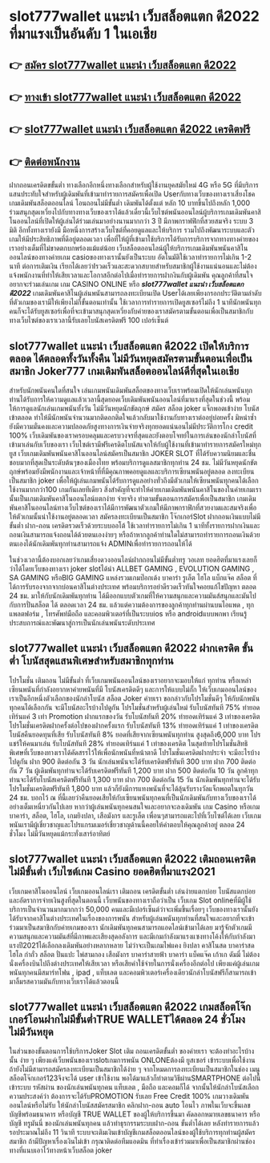 # slot777wallet แนะนำ เว็บสล็อตแตก ดี2022  ที่มาแรงเป็นอันดับ 1 ในเอเชีย

## 👉 [สมัคร slot777wallet แนะนำ เว็บสล็อตแตก ดี2022](https://slot777wallet.com/)
## 👉 [ทางเข้า slot777wallet แนะนำ เว็บสล็อตแตก ดี2022](https://slot777wallet.com/)
## 👉 [slot777wallet แนะนำ เว็บสล็อตแตก ดี2022 เครดิตฟรี](https://slot777wallet.com/)
## 👉 [ติดต่อพนักงาน](https://slot777wallet.com/)


ฝากถอนเครดิตขขั้นต่ำ  ทางเลือกอีกหนึ่งทางเลือกสำหรับผู้ใช้งานยุคสมัยใหม่ 4G หรือ 5G ที่มีบริการแสนประทับใจสำหรับผู้เดิมพันที่เข้ามาทำรายการสมัครเพื่อเปิด Userกับทางเว็บของทางเราเสี่ยงโชค เกมเดิมพันสล็อตออนไลน์ โอนถอนไม่มีขั้นต่ำ เดิมพันได้ตั้งแต่ หลัก 10 บาทขึ้นไปถึงหลัก 1,000 ร่วมสนุกสุดเหวี่ยงไปกับทางทางเว็บของเราได้แล้วเดี๋ยวนี้เว็บไซต์พนันออนไลน์ผู้บริการเกมเดิมพันคาสิโนออนไลน์ที่เปิดให้ผู้เล่นได้ร่วมเล่นมาอย่างนานมากกว่า 3 ปี มีภาพกราฟฟิกที่สวยสมจริง ระบบ 3 มิติ
อีกทั้งทางเรายังมี มือหนึ่งการสร้างเว็บไซต์ที่คอยดูแลและให้บริการ  รวมไปถึงพัฒนาระบบและตัวเกมให้มีประสิทธิภาพที่ดีอยู่ตลอดเวลา เพื่อที่ให้ผู้ที่เข้ามาใช้บริการได้รับการบริการจากทางทางค่ายของเราอย่างเต็มที่ไม่ขาดตกบกพร่องแม้แต่น้อย เว็บสล็อตออนไลน์ผู้ให้บริการเกมเดิมพันพนันคาสิโนออนไลน์ของทางค่ายเกม casioของทางเรานั้นยังเป็นระบบ อัตโนมัติใช้เวลาทำรายการไม่เกิน 1-2 นาที ต่อการเติมเงิน เรียกได้เลยว่าIรวดเร็วและสะดวกสบายสำหรับสมาชิกผู้ใช้งานแน่นอนและไม่ต้องแจ้งพนักงานที่ทำให้เสียเวลาและโอกาสอีกต่อไปเมื่อทำรายการฝากงินกับผู้เดิมพัน
คุณลูกค้าที่สนใจอยากจะร่วมเล่นเกม เกม CASINO ONLINE หรือ ***slot777wallet แนะนำ เว็บสล็อตแตก ดี2022*** เกมเดิมพันคาสิโนผู้เล่นพนันสามารถลงทะเบียนเปิด Userได้เลยเพียงกรอกประวัติตามลำดับที่ตัวเกมของเรามีให้เพียงไม่กี่ขั้นตอนเท่านั้น ใช้เวลาการทำรายการเปิดยูสเซอร์ไม่ถึง 1 นาทีนักพนันทุกคนก็จะได้รับยูสเซอร์เพื่อที่จะเข้ามาสนุกสุดเหวี่ยงกับค่ายของเราสมัครตามขั้นตอนเพื่อเป็นสมาชิกกับทางเว็บไซต์ของเราเวลานี้รับเลยโบนัสเครดิตฟรี 100 เปอร์เซ็นต์

## slot777wallet แนะนำ เว็บสล็อตแตก ดี2022 เปิดให้บริการตลอด ได้ตลอดทั้งวันทั้งคืน ไม่มีวันหยุดสมัครตามขั้นตอนเพื่อเป็นสมาชิก Joker777 เกมเดิมพันสล็อตออนไลน์ดีที่สุดในเอเชีย

สำหรับนักพนันคนใดที่สนใจ เล่นเกมพนันเดิมพันสล็อตของทางเว็บเราพร้อมเปิดให้นักเล่นพนันทุกท่านได้รับการให้ความดูแลแล้วเวลานี้สุดยอดเว็บเดิมพันพนันออนไลน์ที่มาแรงที่สุดในช่วงนี้ พร้อมให้การดูแลนักเล่นเกมพนันทั้งวัน ไม่มีวันหยุดนักขัตฤกษ์ สมัคร สล็อต joker แจ็กพอตเข้าง่าย โบนัสเข้าตลอด ทำให้มีนักพนันจำนวนมากติดอกติดใจแล้วกลับมาใช้งานกับทางเราต่ออยู่บ่อยครั้ง มิหนำซ้ำยังมีความมั่นคงและความปลอดภัยสูงทางการเงินจ่ายจริงทุกยอดแน่นอนไม่มีประวัติการโกง credit 100% เว็บเดิมพันของเราครอบคลุมและครบวงจรที่สุดและยังตอบโจทย์ในการเล่นของนักล่าโบนัสที่เข้ามาเล่นกับเว็บของเรา
เว็บไซต์เรามีฟรีเครดิตโบนัสแจกให้กับผู้ใช้งานที่เข้ามาทำรายการสมัครใหม่ทุกยูส เว็บเกมเดิมพันพนันคาสิโนออนไลน์สมัครเป็นสมาชิก JOKER SLOT ที่ได้รับความนิยมและชื่นชอบมากที่สุดเป็นระดับต้นๆของเมืองไทย พร้อมบริการดูแลสมาชิกทุกท่าน 24 ชม. ไม่มีวันหยุดนักขัตฤกษ์พร้อมยังมีพนักงานและเจ้าหน้าที่ที่มีคุณภาพคอยดูแลและบริการเซียนพนันอยู่ตลอด ลงทะเบียนเป็นสมาชิก joker เพื่อให้ผู้เล่นเกมพนันได้รับการดูแลอย่างทั่วถึงมีตัวเกมให้เซียนพนันทุกคนได้เลือกใช้งานมากกว่า100 เกมกันเลยทีเดียว
สิ่งสำคัญที่จะทำให้ค่ายเกมเดิมพันพนันคาสิโนของในค่ายเกมเรานั้นเป็นเกมเดิมพันคาสิโนออนไลน์แตกง่าย จ่ายจริง ทำตามขั้นตอนการสมัครเพื่อเป็นสมาชิก  เกมเดิมพันคาสิโนออนไลน์ทางเว็บไซต์ของเราได้มีการพัฒนาตัวเกมให้มีภาพกราฟิกที่สวยงามและสมจริงเพื่อให้ตัวเกมนั้นน่าใช้งานอยู่ตลอดเวลา สมัครลงทะเบียนเป็นสมาชิก โจ๊กเกอร์Slot ฝากถอนเงินแบบไม่มีขั้นต่ำ ฝาก-ถอน เครดิตรวดเร็วด้วยระบบออโต้ ใช้เวลาทำรายการไม่เกิน 1 นาทีทั้งรายการฝากเงินและถอนเงินสามารถแจ้งถอนได้ด้วยตนเองง่ายๆ หรือถ้าหากลูกค้าท่านใดไม่สามารถทำรายการถอนเงินด้วยตนเองได้นักเดิมพันทุกท่านสามารถแจ้ง ADMINเพื่อทำรายการถอนให้ได้

ในช่วงเวลานี้ต้องบอกเลยว่าเกมเสี่ยงดวงออนไลน์ฝากถอนไม่มีขั้นต่ำทรู วอเลท ยอดฮิตที่มาแรงเลยก็ว่าได้โดยเว็บของทางเรา joker slotได้นำ ALLBET GAMING , EVOLUTION GAMING , SA GAMING หรือBIG GAMING แหล่งรวมเกมป๊อกเด้ง บาคาร่า รูเล็ต ไฮโล แบ็กแจ๊ค สล็อต ที่ได้การรับรองจากจากบ่อนคาสิโนต่างประเทศ พร้อมบริการอย่าดีรวดเร็วทันใจคอยแก้ไขปัญหา ตลอด 24 ชม. มาให้กับนักเดิมพันทุกท่าน ได้มีออกแบบตัวเกมที่ให้ความสนุกและความมันส์สนุกและมันไปกับการปั่นสล็อต ได้ ตลอดเวลา 24 ชม. แล้วแต่ความต้องการของลูกค้าทุกท่านผ่านบนไอแพด , ทุกแพลตฟอร์ม , โทรศัพท์มือถือ และคอมพิวเตอร์ที่เป็นระบบios หรือ androidแบบพกพา เรียนรู้ประสบการณ์และพัฒนาสู่การเป็นนักเล่นพนันระดับประเทศ

## slot777wallet แนะนำ เว็บสล็อตแตก ดี2022 ฝากเครดิต ขั้นต่ำ โบนัสสุดแสนพิเศษสำหรับสมาชิกทุกท่าน

โปรโมชั่น เติมถอน ไม่มีขั้นต่ำ ที่เว็บเกมพนันออนไลน์ของเราอยากจะมอบให้แก่  ทุกท่าน หรือเหล่าเซียนพนันที่กำลังอยากหาค่ายพนันที่มี โบนัสเครดิตดีๆ และการให้แบบไม่กั๊ก ให้เว็บเกมออนไลน์ของเราเป็นอีกหนึ่งตัวเลือกของนักล่าโบนัส สล็อต Joker ค่ายเรา ขอกล่าวกับโปรโมชั่นดีๆ ให้กับนักพนันทุกคนได้เลือกกัน จะมีโบนัสอะไรบ้างไปดูกัน
โปรโมชั่นสำหรับผู้เล่นใหม่ รับโบนัสทันที 75% ทำยอดเทิร์นแค่ 3 เท่า
 Promotion ฝากแรกของวัน รับโบนัสทันที 20% ทำยอดเทิร์นแค่ 3 เท่าของเครดิต
โปรโมชั่นเครดิตฝากครั้งต่อไปของฝากครั้งแรก รับโบนัสทันที 13% ทำยอดเทิร์นแค่ 1 เท่าของเครดิต
โบนัสคืนยอดทุนที่เสีย รับโบนัสทันที 8% ยอดที่เสียจากเซียนพนันทุกท่าน สูงสุดถึง6,000 บาท
โปรแชร์ให้คนมาเล่น รับโบนัสทันที 28% ทำยอดเทิร์นแค่ 1 เท่าของเครดิต
ในสุดท้ายโปรโมชั่นสิทธิพิเศษที่เว็บของทางเราได้คัดสรรไว้ให้เพื่อนักพนันที่หน้าตาดี โปรโมชั่นเครดิตฝากประจำ จะมีอะไรบ้างไปดูกัน
ฝาก 900 ติดต่อกัน 3 วัน นักเล่นพนันจะได้รับเครดิตฟรีทันที 300 บาท
ฝาก 700 ติดต่อกัน 7 วัน ผู้เดิมพันทุกท่านจะได้รับเครดิตฟรีทันที 1,200 บาท
ฝาก 500 ติดต่อกัน 10 วัน ลูกค้าทุกท่านจะได้รับโบนัสเครดิตฟรีทันที 1,300 บาท
ฝาก 700 ติดต่อกัน 15 วัน นักเดิมพันทุกท่านจะได้รับโปรโมชั่นเครดิตฟรีทันที 1,800 บาท
แล้วก็ยังมีการแทงพนันที่จะได้ลุ้นรับรางวัลแจ็กพอตในทุกวัน 24 ชม. บอกไว้ ณ ที่นี้เลยว่าคืนยอดเสียให้กับเซียนพนันทุกคนที่เป็นนักเดิมพันกับทางเว็บของเราได้อย่างเต็มเหนี่ยวกันไปเลย หากว่าผู้เล่นพนันทุกคนสนใจและอยากจะลงเดิมพัน เกม Casino หรือเกมบาคาร่า, สล็อต, ไฮโล, เกมยิงปลา, เสือมังกร และรูเล็ต เพื่อนๆสามารถแตะไปที่เว็บไซต์ได้เลย เว็บเกมพนันเรามีผู้เชี่ยวชาญและโปรแกรมเมอร์เชี่ยวชาญด้านนี้คอยให้คำตอบให้คุณลูกค้าอยู่ ตลอด 24 ชั่วโมง ไม่มีวันหยุดแม้กระทั่งเสาร์อาทิตย์

## slot777wallet แนะนำ เว็บสล็อตแตก ดี2022 เติมถอนเครดิตไม่มีขั้นต่ำ  เว็บไซต์เกม Casino ยอดฮิตที่มาแรง2021

เว็บเกมคาสิโนออนไลน์ เว็บเกมออนไลน์เรา เติมถอน เครดิตขั้นต่ำ เล่นง่ายแตกบ่อย โบนัสแตกบ่อยและอัตราการจ่ายเงินสูงที่สุดในตอนนี้ เว็บพนันของทางเราถือว่าเป็น เว็บเกม Slot onlineที่มีผู้ใช้บริการเป็นจำนวนมากมากกว่า 50,000 คนและมีเปอร์เซ็นต์ว่าจะเพิ่มขึ้นเรื่อยๆ เว็บของทางเรานั้นยังได้รับจากคาสิโนต่างประเทศในเรื่องของการพนัน สำหรับผู้เล่นพนันทุกท่านที่สนใจและอยากที่จะเข้าร่วมมาเป็นสมาชิกกับค่ายเกมของเรา นักเดิมพันทุกคนสามารถแอดไลน์เข้ามาได้เลย
	มารู้จักตัวเกมมีความสนุกและความมันส์ที่มีภาพและเสียงสุดอลังการ และมีเกมกำลังมาแรงแซงทางโค้งให้กับกำลังมาแรงปี2021ได้เลือกลงเดิมพันอย่างหลากหลาย  ไม่ว่าจะเป็นเกมไพ่แคง  ยิงปลา คาสิโนสด บาคาร่าสด ไฮโล กำถั่ว สล็อต ปั่นแปะ ไพ่สามกอง เสือมังกร บาคาร่าสายฟ้า บาคาร่า แบ็คแจ๊ค เก้าเก ดัมมี่ ไม่ต้องนั่งเครื่องบินไปถึงต่างประเทศให้เสียเวลา หรือเสียค่าใช้จ่ายในการนั่งเครื่องอีกต่อไป เพียงแค่ผู้เล่นเกมพนันทุกคนมีสมาร์ทโฟน , ipad , แท็บเลต และคอมพิวเตอร์เครื่องเดียวนักล่าโบนัสฟรีก็สามารถเข้ามาลิ้มรสความมันกับทางเว็บเราได้แล้วตอนนี้

## slot777wallet แนะนำ เว็บสล็อตแตก ดี2022 เกมสล็อตโจ๊กเกอร์โอนฝากไม่มีขั้นต่ำTRUE WALLETได้ตลอด 24 ชั่วโมง ไม่มีวันหยุด

ในส่วนของขั้นตอนการใช้บริการJoker Slot เติม ถอนเครดิตขั้นต่ำ ของค่ายเรา จะต้องทำอะไรบ้างนั้น ง่าย ๆ เพียงแค่เว็บพนันของเราslotเกมการพนัน ONLONEต้องมี ยูสเซอร์ เข้าระบบเพื่อใช้งาน ถ้ายังไม่มีสามารถสมัครลงทะเบียนเป็นสมาชิกได้ง่าย ๆ จากโหมดการลงทะเบียนเป็นสมาชิกในช่อง เมนู สล็อตโจ๊กเกอร์123จึงจะได้ user เข้าใช้งาน พอได้มาแล้วก็ทำตามวิธีผ่านSMARTPHONE ต่อไปนี้
เข้าระบบ รหัสผ่าน  ของนักเล่นพนันทุกคน แท็บเลต , มือถือ และคอมก็ได้
จากนั้นให้นักล่าโบนัสเลือกความประสงค์ว่า ต้องการจะได้รับPROMOTION รับเลย Free Credit 100% เกมวางเดิมพันออนไลน์หรือไม่รับ
ให้นักล่าโบนัสสมัครสมาชิก คลิกฝาก-ถอน auto โอนไว ภาพในเว็บจะขึ้นเลขบัญชีพร้อมธนาคาร หรือบัญชี TRUE WALLET ของผู้ให้บริการขึ้นมา
คัดลอกหมายเลขธนาคาร หรือบัญชี  ทรูมันนี่ ของนักเล่นพนันทุกคน แล้วทำธุรกรรมระบบฝาก-ถอน ขั้นต่ำได้เลย
หลังทำรายการแล้ว รอประมาณไม่ถึง 11 วินาที ระบบจะเติมเงินเข้าบัญชีเกมสล็อตออนไลน์ของผู้ใช้บริการทุกท่านผู้สมัครสมาชิก
ถ้ามีปัญหาเรื่องเงินไม่เข้า กรุณาติดต่อทีมแอดมิน ที่ทำเรื่องเข้าร่วมมาเพื่อเป็นสมาชิกผ่านช่องทางที่แนบเอาไว้ทางหน้าเว็บสล็อต joker


